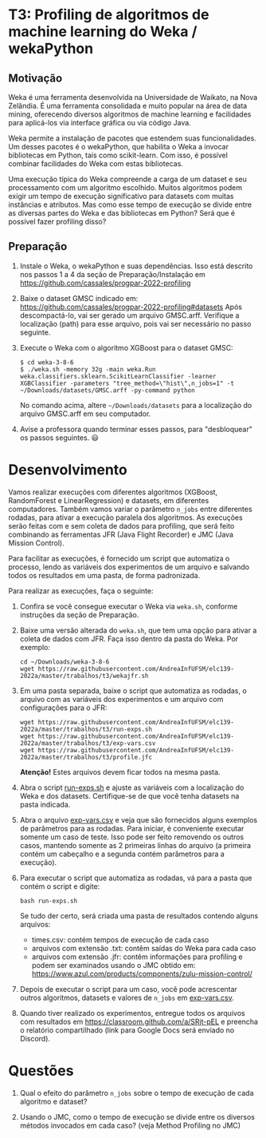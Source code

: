 # T3: Profiling de algoritmos de machine learning do Weka / wekaPython


## Motivação

Weka é uma ferramenta desenvolvida na Universidade de Waikato, na Nova Zelândia. É uma ferramenta consolidada e muito popular na área de data mining, oferecendo diversos algoritmos de machine learning e facilidades para aplicá-los via interface gráfica ou via código Java.

Weka permite a instalação de pacotes que estendem suas funcionalidades. Um desses pacotes é o wekaPython, que habilita o Weka a invocar bibliotecas em Python, tais como scikit-learn. Com isso, é possível combinar facilidades do Weka com estas bibliotecas.

Uma execução típica do Weka compreende a carga de um dataset e seu processamento com um algoritmo escolhido. 
Muitos algoritmos podem exigir um tempo de execução significativo para datasets com muitas instâncias e atributos.
Mas como esse tempo de execução se divide entre as diversas partes do Weka e das bibliotecas em Python? Será que é possível fazer profiling disso? 


## Preparação

1. Instale o Weka, o wekaPython e suas dependências. Isso está descrito nos passos 1 a 4 da seção de Preparação/Instalação em https://github.com/cassales/progpar-2022-profiling

2. Baixe o dataset GMSC indicado em: https://github.com/cassales/progpar-2022-profiling#datasets Após descompactá-lo, vai ser gerado um arquivo GMSC.arff. Verifique a localização (path) para esse arquivo, pois vai ser necessário no passo seguinte.

3. Execute o Weka com o algoritmo XGBoost para o dataset GMSC:
   ```
   $ cd weka-3-8-6
   $ ./weka.sh -memory 32g -main weka.Run weka.classifiers.sklearn.ScikitLearnClassifier -learner XGBClassifier -parameters "tree_method=\"hist\",n_jobs=1" -t ~/Downloads/datasets/GMSC.arff -py-command python
   ```
   No comando acima, altere `~/Downloads/datasets` para a localização do arquivo GMSC.arff em seu computador.


4. Avise a professora quando terminar esses passos, para "desbloquear" os passos seguintes. 😃



# Desenvolvimento


Vamos realizar execuções com diferentes algoritmos (XGBoost, RandomForest e LinearRegression) e datasets, em diferentes computadores. Também vamos variar o parâmetro `n_jobs` entre diferentes rodadas, para ativar a execução paralela dos algoritmos.
As execuções serão feitas com e sem coleta de dados para profiling, que será feito combinando as ferramentas JFR (Java Flight Recorder) e JMC (Java Mission Control).

Para facilitar as execuções, é fornecido um script que automatiza o processo, lendo as variáveis dos experimentos de um arquivo e salvando todos os resultados em uma pasta, de forma padronizada.

Para realizar as execuções, faça o seguinte:

1. Confira se você consegue executar o Weka via `weka.sh`, conforme instruções da seção de Preparação. 

2. Baixe uma versão alterada do `weka.sh`, que tem uma opção para ativar a coleta de dados com JFR. Faça isso dentro da pasta do Weka. Por exemplo:
   ```
   cd ~/Downloads/weka-3-8-6
   wget https://raw.githubusercontent.com/AndreaInfUFSM/elc139-2022a/master/trabalhos/t3/wekajfr.sh
   ```

3. Em uma pasta separada, baixe o script que automatiza as rodadas, o arquivo com as variáveis dos experimentos e um arquivo com configurações para o JFR:
   ```
   wget https://raw.githubusercontent.com/AndreaInfUFSM/elc139-2022a/master/trabalhos/t3/run-exps.sh
   wget https://raw.githubusercontent.com/AndreaInfUFSM/elc139-2022a/master/trabalhos/t3/exp-vars.csv
   wget https://raw.githubusercontent.com/AndreaInfUFSM/elc139-2022a/master/trabalhos/t3/profile.jfc
   ```
   **Atenção!** Estes arquivos devem ficar todos na mesma pasta.

4. Abra o script [run-exps.sh](run-exps.sh) e ajuste as variáveis com a localização do Weka e dos datasets. Certifique-se de que você tenha datasets na pasta indicada.

5. Abra o arquivo [exp-vars.csv](exp-vars.csv) e veja que são fornecidos alguns exemplos de parâmetros para as rodadas. Para iniciar, é conveniente executar somente um caso de teste. Isso pode ser feito removendo os outros casos, mantendo somente as 2 primeiras linhas do arquivo (a primeira contém um cabeçalho e a segunda contém parâmetros para a execução).

6. Para executar o script que automatiza as rodadas, vá para a pasta que contém o script e digite:
   ```
   bash run-exps.sh
   ```
   Se tudo der certo, será criada uma pasta de resultados contendo alguns arquivos:
   - times.csv: contém tempos de execução de cada caso
   - arquivos com extensão .txt: contêm saídas do Weka para cada caso
   - arquivos com extensão .jfr: contêm informações para profiling e podem ser examinados usando o JMC obtido em: https://www.azul.com/products/components/zulu-mission-control/

7. Depois de executar o script para um caso, você pode acrescentar outros algoritmos, datasets e valores de `n_jobs` em [exp-vars.csv](exp-vars.csv). 

8. Quando tiver realizado os experimentos, entregue todos os arquivos com resultados em https://classroom.github.com/a/SRjt-pEL e preencha o relatório compartilhado (link para Google Docs será enviado no Discord).




# Questões

1. Qual o efeito do parâmetro `n_jobs` sobre o tempo de execução de cada algoritmo e dataset? 

2. Usando o JMC, como o tempo de execução se divide entre os diversos métodos invocados em cada caso? (veja Method Profiling no JMC)
